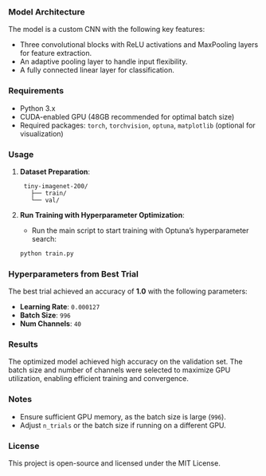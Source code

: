 
### Model Architecture
The model is a custom CNN with the following key features:
- Three convolutional blocks with ReLU activations and MaxPooling layers for feature extraction.
- An adaptive pooling layer to handle input flexibility.
- A fully connected linear layer for classification.

### Requirements
- Python 3.x
- CUDA-enabled GPU (48GB recommended for optimal batch size)
- Required packages: `torch`, `torchvision`, `optuna`, `matplotlib` (optional for visualization)

### Usage
1. **Dataset Preparation**:
    ```
     tiny-imagenet-200/
       ├── train/
       └── val/
     ```
   
2. **Run Training with Hyperparameter Optimization**:
   - Run the main script to start training with Optuna’s hyperparameter search:
   ```bash
   python train.py
   ```

### Hyperparameters from Best Trial
The best trial achieved an accuracy of **1.0** with the following parameters:
- **Learning Rate**: `0.000127`
- **Batch Size**: `996`
- **Num Channels**: `40`

### Results
The optimized model achieved high accuracy on the validation set. The batch size and number of channels were selected to maximize GPU utilization, enabling efficient training and convergence.

### Notes
- Ensure sufficient GPU memory, as the batch size is large (`996`).
- Adjust `n_trials` or the batch size if running on a different GPU.

### License
This project is open-source and licensed under the MIT License.